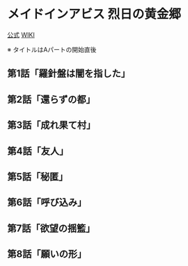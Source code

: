 # メイドインアビス 烈日の黄金郷

[公式](http://miabyss.com/) 
[WIKI](https://ja.wikipedia.org/wiki/%E3%83%A1%E3%82%A4%E3%83%89%E3%82%A4%E3%83%B3%E3%82%A2%E3%83%93%E3%82%B9) 

※ タイトルはAパートの開始直後

## 第1話「羅針盤は闇を指した」

## 第2話「還らずの都」

## 第3話「成れ果て村」

## 第4話「友人」

## 第5話「秘匿」

## 第6話「呼び込み」

## 第7話「欲望の揺籃」

## 第8話「願いの形」
